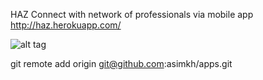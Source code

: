 
HAZ
Connect with network of professionals via mobile app
http://haz.herokuapp.com/


![alt tag](https://s3.amazonaws.com/ionic-marketplace/haz/screenshot_1.jpg=400px)

git remote add origin git@github.com:asimkh/apps.git


